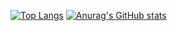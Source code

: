 
[![Top Langs](https://github-readme-stats.vercel.app/api/top-langs/?username=shenguanjiejie&hide=CSS,HTML,PureBasic&show_icons=true&bg_color=30,f96443,c04e95&title_color=fff&text_color=fff)](https://github.com/anuraghazra/github-readme-stats)
[![Anurag's GitHub stats](https://github-readme-stats.vercel.app/api?username=shenguanjiejie&show_icons=true&bg_color=30,f96443,c04e95&title_color=fff&text_color=fff)](https://github.com/anuraghazra/github-readme-stats)

<!--
**shenguanjiejie/shenguanjiejie** is a ✨ _special_ ✨ repository because its `README.md` (this file) appears on your GitHub profile.

Here are some ideas to get you started:

- 🔭 I’m currently working on ...
- 🌱 I’m currently learning ...
- 👯 I’m looking to collaborate on ...
- 🤔 I’m looking for help with ...
- 💬 Ask me about ...
- 📫 How to reach me: ...
- 😄 Pronouns: ...
- ⚡ Fun fact: ...
-->
